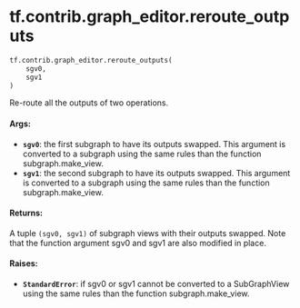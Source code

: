 <div itemscope itemtype="http://developers.google.com/ReferenceObject">
<meta itemprop="name" content="tf.contrib.graph_editor.reroute_outputs" />
<meta itemprop="path" content="Stable" />
</div>

# tf.contrib.graph_editor.reroute_outputs

``` python
tf.contrib.graph_editor.reroute_outputs(
    sgv0,
    sgv1
)
```

Re-route all the outputs of two operations.

#### Args:

* <b>`sgv0`</b>: the first subgraph to have its outputs swapped. This argument is
    converted to a subgraph using the same rules than the function
    subgraph.make_view.
* <b>`sgv1`</b>: the second subgraph to have its outputs swapped. This argument is
    converted to a subgraph using the same rules than the function
    subgraph.make_view.

#### Returns:

A tuple `(sgv0, sgv1)` of subgraph views with their outputs swapped.
  Note that the function argument sgv0 and sgv1 are also modified in place.

#### Raises:

* <b>`StandardError`</b>: if sgv0 or sgv1 cannot be converted to a SubGraphView using
    the same rules than the function subgraph.make_view.